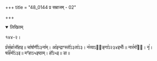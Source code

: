 +++
title = "48_0144 प्र सम्राजम् - 02"

+++
<details open><summary>लिखितम्</summary>

१४४-२।

प्र꣤स꣥म्रा꣯जो꣤हाइ॥ चा꣡र्षाणी꣢ऽ३ना꣢म्। आ꣡इन्द्राꣳस्तो꣢ऽ३ता꣢ऽ३। न꣡व्याऽ२᳐ङ्गा꣣ऽ२३४इर्भीः꣥॥ नार꣣मो꣢इ᳐। नृ꣣। षा꣥꣯ह꣣मो꣢ऽ३इ॥ मꣳ꣤हाऽ५इष्ठाम्। हो꣤ऽ५इ॥ डा॥
</details>